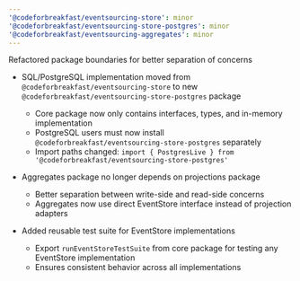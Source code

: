 ```yaml
---
'@codeforbreakfast/eventsourcing-store': minor
'@codeforbreakfast/eventsourcing-store-postgres': minor
'@codeforbreakfast/eventsourcing-aggregates': minor
---
```


Refactored package boundaries for better separation of concerns

- SQL/PostgreSQL implementation moved from `@codeforbreakfast/eventsourcing-store` to new `@codeforbreakfast/eventsourcing-store-postgres` package
  - Core package now only contains interfaces, types, and in-memory implementation
  - PostgreSQL users must now install `@codeforbreakfast/eventsourcing-store-postgres` separately
  - Import paths changed: `import { PostgresLive } from '@codeforbreakfast/eventsourcing-store-postgres'`

- Aggregates package no longer depends on projections package
  - Better separation between write-side and read-side concerns
  - Aggregates now use direct EventStore interface instead of projection adapters

- Added reusable test suite for EventStore implementations
  - Export `runEventStoreTestSuite` from core package for testing any EventStore implementation
  - Ensures consistent behavior across all implementations
